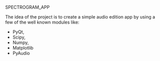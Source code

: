 SPECTROGRAM_APP

The idea of the project is to create a simple audio edition app
by using a few of the well known modules like:
- PyQt,
- Scipy,
- Numpy,
- Matplotlib
- PyAudio
